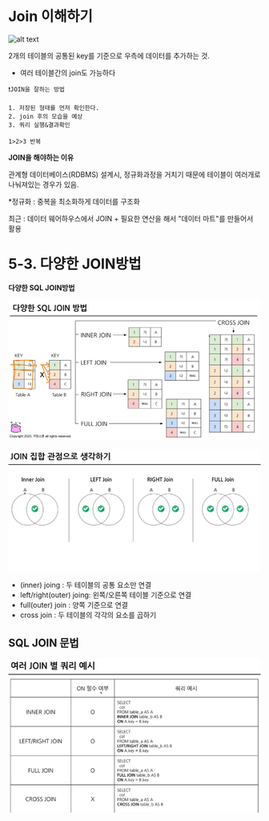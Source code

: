 # Join 이해하기

![alt text](../image/6주차/image.png)

2개의 테이블의 공통된 key를 기준으로 우측에 데이터를 추가하는 것.

- 여러 테이블간의 join도 가능하다

```
❗JOIN을 잘하는 방법

1. 저장된 형태를 먼저 확인한다.
2. join 후의 모습을 예상
3. 쿼리 실행&결과확인

1>2>3 반복
```
**JOIN을 해야하는 이유**

관계형 데이터베이스(RDBMS) 설계시, 정규화과정을 거치기 때문에 테이블이 여러개로 나눠져있는 경우가 있음.

*정규화 : 중복을 최소화하게 데이터를 구조화


최근 : 데이터 웨어하우스에서 JOIN + 필요한 연산을 해서 "데이터 마트"를 만들어서 활용

# 5-3. 다양한 JOIN방법

**다양한 SQL JOIN방법**

![alt text](<../image/6주차/SQL JOIN방법.png>)
 
![alt text](../image/6주차/JOIN집합관점.png)

- (inner) joing : 두 테이블의 공통 요소만 연결
- left/right(outer) joing: 왼쪽/오른쪽 테이블 기준으로 연결
- full(outer) join : 양쪽 기준으로 연결
- cross join : 두 테이블의 각각의 요소를 곱하기

## SQL JOIN 문법

![alt text](image.png)